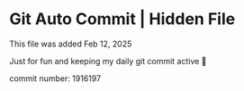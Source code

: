 # Git Auto Commit | Hidden File

This file was added Feb 12, 2025

Just for fun and keeping my daily git commit active 🤪

commit number: 1916197
